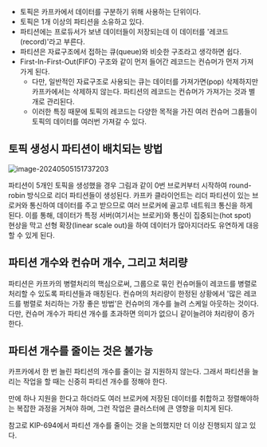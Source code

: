 - 토픽은 카프카에서 데이터를 구분하기 위해 사용하는 단위이다.
- 토픽은 1개 이상의 파티션을 소유하고 있다.
- 파티션에는 프로듀서가 보낸 데이터들이 저장되는데 이 데이터를 '레코드(record)'라고 부른다.
- 파티션은 자료구조에서 접하는 큐(queue)와 비슷한 구조라고 생각하면 쉽다.
- First-In-First-Out(FIFO) 구조와 같이 먼저 들어간 레코드는 컨슈머가 먼저 가져가게 된다. 
  - 다만, 일반적인 자료구조로 사용되는 큐는 데이터를 가져가면(pop) 삭제하지만 카프카에서는 삭제하지 않는다. 파티션의 레코드는 컨슈머가 가져가는 것과 별개로 관리된다. 
  - 이러한 특징 때문에 토픽의 레코드는 다양한 목적을 가진 여러 컨슈머 그룹들이 토픽의 데이터를 여러번 가져갈 수 있다.

## 토픽 생성시 파티션이 배치되는 방법
![image-20240505151737203](https://github.com/jewoodev/blog-img/blob/main/2024-05-03-%EC%95%84%ED%8C%8C%EC%B9%98_%EC%B9%B4%ED%94%84%EC%B9%B4_%EC%95%A0%ED%94%8C%EB%A6%AC%EC%BC%80%EC%9D%B4%EC%85%98_%ED%94%84%EB%A1%9C%EA%B7%B8%EB%9E%98%EB%B0%8D_%EC%9D%B8%EA%B0%95_%EC%A0%95%EB%A6%AC/image-20240505151737203.png?raw=true)

파티션이 5개인 토픽을 생성했을 경우 그림과 같이 0번 브로커부터 시작하여 round-robin 방식으로 리더 파티션들이 생성된다. 카프카 클라이언트는 리더 파티션이 있는 브로커와 통신하여 데이터를 주고 받으므로 여러 브로커에 골고루 네트워크 통신을 하게 된다. 이를 통해, 데이터가 특정 서버(여기서는 브로커)와 통신이 집중되는(hot spot) 현상을 막고 선형 확장(linear scale out)을 하여 데이터가 많아지더라도 유연하게 대응할 수 있게 된다.

## 파티션 개수와 컨슈머 개수, 그리고 처리량
파티션은 카프카의 병렬처리의 핵심으로써, 그룹으로 묶인 컨슈머들이 레코드를 병렬로 처리할 수 있도록 파티션들과 매칭된다. 컨슈머의 처리량이 한정된 상황에서 '많은 레코드를 벙렬로 처리하는 가장 좋은 방법'은 컨슈머의 개수를 늘려 스케일 아웃하는 것이다. 다만, 컨슈머 개수가 파티션 개수를 초과하면 의미가 없으니 같이늘려야 처리량이 증가한다.

## 파티션 개수를 줄이는 것은 불가능
카프카에서 한 번 늘린 파티션의 개수를 줄이는 걸 지원하지 않는다. 그래서 파티션을 늘리는 작업을 할 때는 신중히 파티션 개수를 정해야 한다.  

만에 하나 지원을 한다고 하더라도 여러 브로커에 저장된 데이터를 취합하고 정렬해야하는 복잡한 과정을 거쳐야 하며, 그런 작업은 클러스터에 큰 영향을 미치게 된다. 

참고로 KIP-694에서 파티션 개수를 줄이는 것을 논의했지만 더 이상 진행되지 않고 있다. 